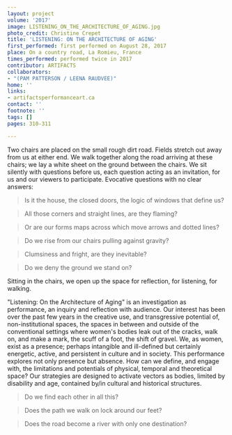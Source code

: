 ```yaml
---
layout: project
volume: '2017'
image: LISTENING_ON_THE_ARCHITECTURE_OF_AGING.jpg
photo_credit: Christine Crepet
title: 'LISTENING: ON THE ARCHITECTURE OF AGING'
first_performed: first performed on August 28, 2017
place: On a country road, La Romieu, France
times_performed: performed twice in 2017
contributor: ARTIFACTS
collaborators:
- "(PAM PATTERSON / LEENA RAUDVEE)"
home: ''
links:
- artifactsperformanceart.ca
contact: ''
footnote: ''
tags: []
pages: 310-311

---
```


Two chairs are placed on the small rough dirt road. Fields stretch out away from us at either end. We walk together along the road arriving at these chairs; we lay a white sheet on the ground between the chairs. We sit silently with questions before us, each question acting as an invitation, for us and our viewers to participate. Evocative questions with no clear answers:

> Is it the house, the closed doors, the logic of windows that define us?

> All those corners and straight lines, are they flaming?

> Or are our forms maps across which move arrows and dotted lines?

> Do we rise from our chairs pulling against gravity?

> Clumsiness and fright, are they inevitable?

> Do we deny the ground we stand on?

Sitting in the chairs, we open up the space for reflection, for listening, for walking.

"Listening: On the Architecture of Aging" is an investigation as performance, an inquiry and reflection with audience. Our interest has been over the past few years in the creative use, and transgressive potential of, non-institutional spaces, the spaces in between and outside of the conventional settings where women's bodies leak out of the cracks, walk on, and make a mark, the scuff of a foot, the shift of gravel. We, as women, exist as a presence; perhaps intangible and ill-defined but certainly energetic, active, and persistent in culture and in society. This performance explores not only presence but absence. How can we define, and engage with, the limitations and potentials of physical, temporal and theoretical space? Our strategies are designed to activate vectors as bodies, limited by disability and age, contained by/in cultural and historical structures.

> Do we find each other in all this?

> Does the path we walk on lock around our feet?

> Does the road become a river with only one destination?
